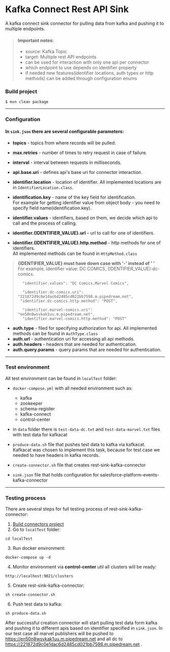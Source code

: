 # Kafka Connect Rest API Sink

A kafka connect sink connector for pulling data from kafka and pushing it to multiple endpoints.

> #### Important notes:
> - source: Kafka Topic
> - target: Multiple rest API endpoints
> - can be used for interaction with only one api per connector
> - which endpoint to use depends on identifier property
> - if needed new features(identifier locations, auth types or http methods) can be added through configuration enums

<a name="build-project"></a>
### Build project

```
$ mvn clean package
```

------------------------

### Configuration

#### In `sink.json` there are several configurable parameters:

- **topics** - topics from where records will be pulled.
- **max.retries** - number of times to retry request in case of failure.
- **interval** - interval between requests in milliseconds.
- **api.base.uri** - defines api's base uri for connector interaction.


- **identifier.location** - location of identifier. All implemented locations are in `IdentifierLocation.class`.
- **identification.key** - name of the key field for identification. \
  For example for getting identifier value from object body - you need to specify field name(identification.key).
- **identifier.values** - identifiers, based on them, we decide which api to call and the process of
  calling.
- **identifier.{IDENTIFIER_VALUE}.url** - url to call for one of identifiers.
- **identifier.{IDENTIFIER_VALUE}.http.method** - http methods for one of identifiers. \
  All implemented methods can be found in `HttpMethod.class`


>  **{IDENTIFIER_VALUE} must have down case with '-' instead of ' '** \
>  For example, identifier value: DC COMICS, {IDENTIFIER_VALUE}:dc-comics.
>
>  ```
>    "identifier.values": "DC Comics,Marvel Comics",
>
>    "identifier.dc-comics.uri": "221872d9c0e1dac6d2485cd021bb7598.m.pipedream.net",
>   "identifier.dc-comics.http.method": "POST",
>
>    "identifier.marvel-comics.uri": "en50n8wsvkak1uu.m.pipedream.net",
>    "identifier.marvel-comics.http.method": "POST"
>  ```


- **auth.type** - filed for specifying authorization for api. All implemented methods can be found in `AuthType.class`
- **auth.url** - authentication uri for accessing all api methods.
- **auth.headers** - headers that are needed for authentication.
- **auth.query.params** - query params that are needed for authentication.

------------------------

### Test environment

All test environment can be found in `localTest` folder:

- `docker-compose.yml` with all needed environment such as:
    - kafka
    - zookeeper
    - schema-register
    - kafka-connect
    - control-center


- in `data` folder there is `test-data-dc.txt` and `test-data-marvel.txt` files with test data for kafkacat


- `produce-data.sh` file that pushes test data to kafka via kafkacat. \
  Kafkacat was chosen to implement this task, because for test case we needed to have headers in kafka records.


- `create-connector.sh` file that creates rest-sink-kafka-connector


- `sink.json` file that holds configuration for salesforce-platform-events-kafka-connector

---

### Testing process

There are several steps for full testing process of rest-sink-kafka-connector:

1. [Build connectors project](#build-project)
2. Go to `localTest` folder:

  ```
  cd localTest
  ```

3. Run docker environment:

  ```
  docker-compose up -d
  ```

4. Monitor environment via **control-center** util all clusters will be ready:

  ```
  http://localhost:9021/clusters
  ```

5. Create rest-sink-kafka-connector:

  ```
  sh create-connector.sh
  ```

6. Push test data to kafka:

  ```
  sh produce-data.sh
  ```

After successful creation connector will start pulling test data form kafka and pushing it to different apis based on
identifier specified in `sink.json`. In our test case all marvel publishers will be pushed
to https://en50n8wsvkak1uu.m.pipedream.net
and all dc to https://221872d9c0e1dac6d2485cd021bb7598.m.pipedream.net .